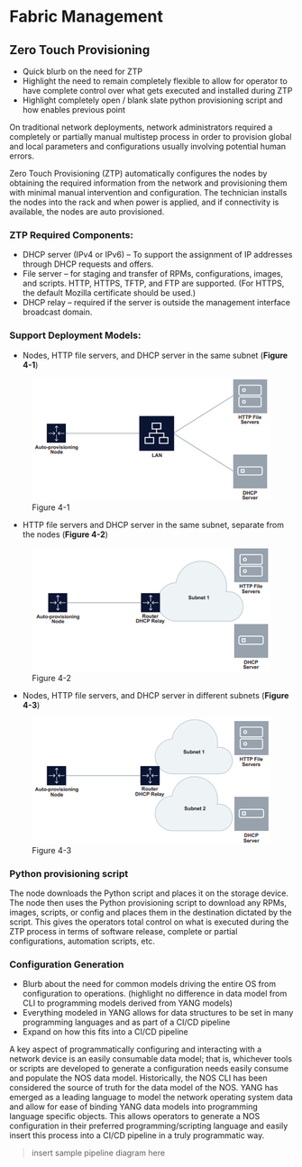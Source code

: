 # Fabric Management

## Zero Touch Provisioning

* Quick blurb on the need for ZTP
* Highlight the need to remain completely flexible to allow for operator to have complete control over what gets executed and installed during ZTP
* Highlight completely open / blank slate python provisioning script and how enables previous point
	
On traditional network deployments, network administrators required a completely or partially manual multistep process in order to provision global and local parameters and configurations usually involving potential human errors.

Zero Touch Provisioning (ZTP) automatically configures the nodes by obtaining the required information from the network and provisioning them with minimal manual intervention and configuration.
The technician installs the nodes into the rack and when power is applied, and if connectivity is available, the nodes are auto provisioned.


### ZTP Required Components: 

* DHCP server (IPv4 or IPv6) – To support the assignment of IP addresses through DHCP requests and offers.
* File server – for staging and transfer of RPMs, configurations, images, and scripts. HTTP, HTTPS, TFTP, and FTP are supported.
(For HTTPS, the default Mozilla certificate should be used.)
* DHCP relay – required if the server is outside the management interface broadcast domain.


### Support Deployment Models: 

* Nodes, HTTP file servers, and DHCP server in the same subnet (**Figure 4-1**)

<figure>
  <img src="/_images/fig-04-01.png" width="600" />
  <figcaption>Figure 4-1</figcaption>
</figure>

* HTTP file servers and DHCP server in the same subnet, separate from the nodes (**Figure 4-2**)

<figure>
  <img src="/_images/fig-04-02.png" width="600" />
  <figcaption>Figure 4-2</figcaption>
</figure>

* Nodes, HTTP file servers, and DHCP server in different subnets (**Figure 4-3**)

<figure>
  <img src="/_images/fig-04-03.png" width="600" />
  <figcaption>Figure 4-3</figcaption>
</figure>


### Python provisioning script 

The node downloads the Python script and places it on the storage device.
The node then uses the Python provisioning script to download any RPMs, images, scripts, or config and places them in the destination dictated by the script.
This gives the operators total control on what is executed during the ZTP process in terms of software release, complete or partial configurations, automation scripts, etc.


### Configuration Generation

* Blurb about the need for common models driving the entire OS from configuration to operations.  (highlight no difference in data model from CLI to programming models derived from YANG models)
* Everything modeled in YANG allows for data structures to be set in many programming languages and as part of a CI/CD pipeline
* Expand on how this fits into a CI/CD pipeline

A key aspect of programmatically configuring and interacting with a network device is an easily consumable data model; that is, whichever tools or scripts are developed to generate a configuration needs easily consume and populate the NOS data model.
Historically, the NOS CLI has been considered the source of truth for the data model of the NOS.
YANG has emerged as a leading language to model the network operating system data and allow for ease of binding YANG data models into programming language specific objects.
This allows operators to generate a NOS configuration in their preferred programming/scripting language and easily insert this process into a CI/CD pipeline in a truly programmatic way.

> insert sample pipeline diagram here

